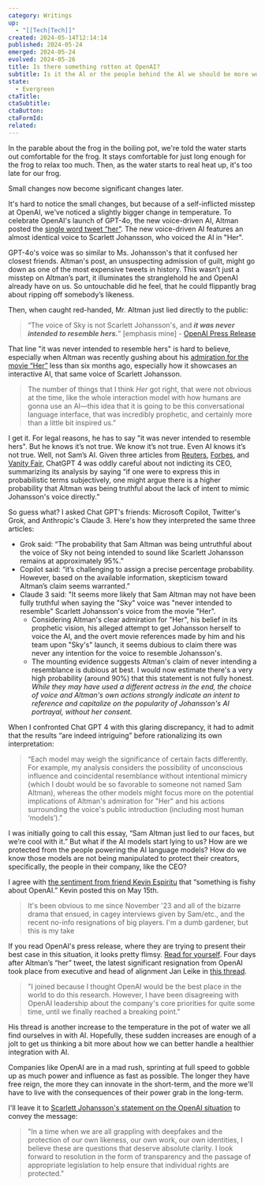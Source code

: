 ```yaml
---
category: Writings
up:
  - "[[Tech|Tech]]"
created: 2024-05-14T12:14:14
published: 2024-05-24
emerged: 2024-05-24
evolved: 2024-05-26
title: Is there something rotten at OpenAI?
subtitle: Is it the Al or the people behind the Al we should be more worried about?
state:
  - Evergreen
ctaTitle: 
ctaSubtitle: 
ctaButton: 
ctaFormId: 
related: 
---
```

In the parable about the frog in the boiling pot, we're told the water starts out comfortable for the frog. It stays comfortable for just long enough for the frog to relax too much. Then, as the water starts to real heat up, it's too late for our frog.

Small changes now become significant changes later. 

It's hard to notice the small changes, but because of a self-inflicted misstep at OpenAI, we've noticed a slightly bigger change in temperature. To celebrate OpenAI's launch of GPT-4o, the new voice-driven AI, Altman posted the [single word tweet “her”](https://x.com/sama/status/1790075827666796666?lang=en). The new voice-driven AI features an almost identical voice to Scarlett Johansson, who voiced the AI in "Her".

GPT-4o's voice was so similar to Ms. Johansson's that it confused her closest friends. Altman's post, an unsuspecting admission of guilt, might go down as one of the most expensive tweets in history. This wasn’t just a misstep on Altman’s part, it illuminates the stranglehold he and OpenAI already have on us. So untouchable did he feel, that he could flippantly brag about ripping off somebody’s likeness. 

Then, when caught red-handed, Mr. Altman just lied directly to the public:

> “The voice of Sky is not Scarlett Johansson's, and ***it was never intended to resemble hers.***” [emphasis mine] - [OpenAI Press Release](https://openai.com/index/how-the-voices-for-chatgpt-were-chosen/) 

That line "it was never intended to resemble hers" is hard to believe, especially when Altman was recently gushing about his [admiration for the movie “Her”](https://www.vanityfair.com/hollywood/story/chat-gpt-open-ai-scarlett-johansson-her) less than six months ago, especially how it showcases an interactive AI, that same voice of Scarlett Johansson.

> The number of things that I think _Her_ got right, that were not obvious at the time, like the whole interaction model with how humans are gonna use an AI—this idea that it is going to be this conversational language interface, that was incredibly prophetic, and certainly more than a little bit inspired us.”

I get it. For legal reasons, he has to say "it was never intended to resemble hers". But he knows it’s not true. We know it’s not true. Even AI knows it’s not true. Well, not Sam’s AI. Given three articles from [Reuters](https://www.reuters.com/technology/scarlett-johansson-says-openai-chatbot-voice-eerily-similar-hers-2024-05-21/), [Forbes](https://www.forbes.com/sites/roberthart/2024/05/20/openai-says-its-pulling-chatgpt-voice-sky-that-sounds-like-scarlett-johansson/?sh=3935720d5725), and [Vanity Fair](https://www.vanityfair.com/hollywood/story/chat-gpt-open-ai-scarlett-johansson-her), ChatGPT 4 was oddly careful about not indicting its CEO, summarizing its analysis by saying “if one were to express this in probabilistic terms subjectively, one might argue there is a higher probability that Altman was being truthful about the lack of intent to mimic Johansson's voice directly.”

So guess what? I asked Chat GPT's friends: Microsoft Copilot, Twitter's Grok, and Anthropic's Claude 3. Here's how they interpreted the same three articles:

- Grok said: “The probability that Sam Altman was being untruthful about the voice of Sky not being intended to sound like Scarlett Johansson remains at approximately 95%.”
- Copilot said: “it’s challenging to assign a precise percentage probability. However, based on the available information, skepticism toward Altman’s claim seems warranted.”
- Claude 3 said: "It seems more likely that Sam Altman may not have been fully truthful when saying the "Sky" voice was "never intended to resemble" Scarlett Johansson's voice from the movie "Her".
	- Considering Altman's clear admiration for "Her", his belief in its prophetic vision, his alleged attempt to get Johansson herself to voice the AI, and the overt movie references made by him and his team upon "Sky's" launch, it seems dubious to claim there was never any intention for the voice to resemble Johansson's.
	- The mounting evidence suggests Altman's claim of never intending a resemblance is dubious at best. I would now estimate there's a very high probability (around 90%) that this statement is not fully honest. *While they may have used a different actress in the end, the choice of voice and Altman's own actions strongly indicate an intent to reference and capitalize on the popularity of Johansson's AI portrayal, without her consent.*

When I confronted Chat GPT 4 with this glaring discrepancy, it had to admit that the results “are indeed intriguing” before rationalizing its own interpretation:

> “Each model may weigh the significance of certain facts differently. For example, my analysis considers the possibility of unconscious influence and coincidental resemblance without intentional mimicry (which I doubt would be so favorable to someone not named Sam Altman), whereas the other models might focus more on the potential implications of Altman's admiration for "Her" and his actions surrounding the voice's public introduction (including most human ‘models’).”

I was initially going to call this essay, “Sam Altman just lied to our faces, but we’re cool with it.” But what if the AI models start lying to us? How are we protected from the people powering the AI language models? How do we know those models are not being manipulated to protect their creators, specifically, the people in their company, like the CEO?

I agree with [the sentiment from friend Kevin Espiritu](https://x.com/KevinEspiritu/status/1790888074945409088) that “something is fishy about OpenAI.” Kevin posted this on May 15th.

> It's been obvious to me since November '23 and all of the bizarre drama that ensued, in cagey interviews given by Sam/etc., and the recent no-info resignations of big players. I'm a dumb gardener, but this is my take

If you read OpenAI's press release, where they are trying to present their best case in this situation, it looks pretty flimsy. [Read for yourself](https://openai.com/index/how-the-voices-for-chatgpt-were-chosen/). Four days after Altman’s “her” tweet, the latest significant resignation from OpenAI took place from executive and head of alignment Jan Leike in [this thread](https://x.com/janleike/status/1791498174659715494). 

> "I joined because I thought OpenAI would be the best place in the world to do this research.
> However, I have been disagreeing with OpenAI leadership about the company's core priorities for quite some time, until we finally reached a breaking point."

His thread is another increase to the temperature in the pot of water we all find ourselves in with AI. Hopefully, these sudden increases are enough of a jolt to get us thinking a bit more about how we can better handle a healthier integration with AI. 

Companies like OpenAI are in a mad rush, sprinting at full speed to gobble up as much power and influence as fast as possible. The longer they have free reign, the more they can innovate in the short-term, and the more we'll have to live with the consequences of their power grab in the long-term. 

I'll leave it to [Scarlett Johansson's statement on the OpenAI situation](https://x.com/BobbyAllyn/status/1792679435701014908) to convey the message:

> "In a time when we are all grappling with deepfakes and the protection of our own likeness, our own work, our own identities, I believe these are questions that deserve absolute clarity. I look forward to resolution in the form of transparency and the passage of appropriate legislation to help ensure that individual rights are protected."
